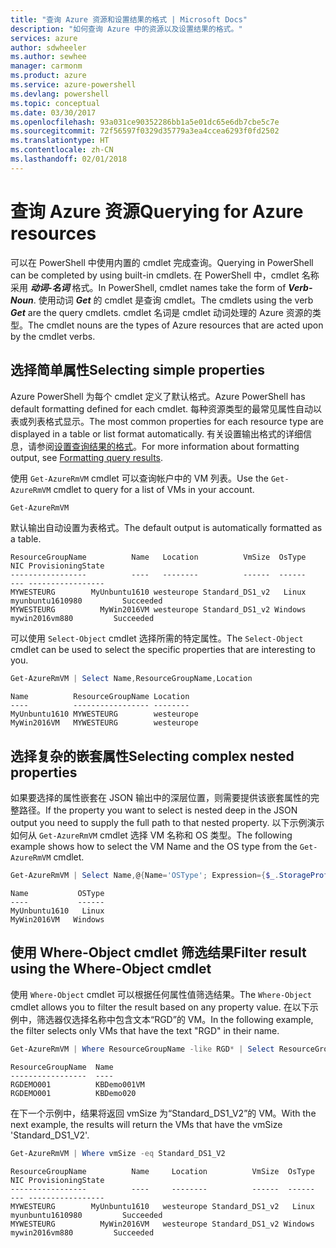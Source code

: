 ```yaml
---
title: "查询 Azure 资源和设置结果的格式 | Microsoft Docs"
description: "如何查询 Azure 中的资源以及设置结果的格式。"
services: azure
author: sdwheeler
ms.author: sewhee
manager: carmonm
ms.product: azure
ms.service: azure-powershell
ms.devlang: powershell
ms.topic: conceptual
ms.date: 03/30/2017
ms.openlocfilehash: 93a031ce90352286bb1a5e01dc65e6db7cbe5c7e
ms.sourcegitcommit: 72f56597f0329d35779a3ea4ccea6293f0fd2502
ms.translationtype: HT
ms.contentlocale: zh-CN
ms.lasthandoff: 02/01/2018
---
```

# <a name="querying-for-azure-resources"></a><span data-ttu-id="d1cc9-103">查询 Azure 资源</span><span class="sxs-lookup"><span data-stu-id="d1cc9-103">Querying for Azure resources</span></span>

<span data-ttu-id="d1cc9-104">可以在 PowerShell 中使用内置的 cmdlet 完成查询。</span><span class="sxs-lookup"><span data-stu-id="d1cc9-104">Querying in PowerShell can be completed by using built-in cmdlets.</span></span> <span data-ttu-id="d1cc9-105">在 PowerShell 中，cmdlet 名称采用 **_动词-名词_** 格式。</span><span class="sxs-lookup"><span data-stu-id="d1cc9-105">In PowerShell, cmdlet names take the form of **_Verb-Noun_**.</span></span> <span data-ttu-id="d1cc9-106">使用动词 **_Get_** 的 cmdlet 是查询 cmdlet。</span><span class="sxs-lookup"><span data-stu-id="d1cc9-106">The cmdlets using the verb **_Get_** are the query cmdlets.</span></span> <span data-ttu-id="d1cc9-107">cmdlet 名词是 cmdlet 动词处理的 Azure 资源的类型。</span><span class="sxs-lookup"><span data-stu-id="d1cc9-107">The cmdlet nouns are the types of Azure resources that are acted upon by the cmdlet verbs.</span></span>


## <a name="selecting-simple-properties"></a><span data-ttu-id="d1cc9-108">选择简单属性</span><span class="sxs-lookup"><span data-stu-id="d1cc9-108">Selecting simple properties</span></span>

<span data-ttu-id="d1cc9-109">Azure PowerShell 为每个 cmdlet 定义了默认格式。</span><span class="sxs-lookup"><span data-stu-id="d1cc9-109">Azure PowerShell has default formatting defined for each cmdlet.</span></span> <span data-ttu-id="d1cc9-110">每种资源类型的最常见属性自动以表或列表格式显示。</span><span class="sxs-lookup"><span data-stu-id="d1cc9-110">The most common properties for each resource type are displayed in a table or list format automatically.</span></span> <span data-ttu-id="d1cc9-111">有关设置输出格式的详细信息，请参阅[设置查询结果的格式](formatting-output.md)。</span><span class="sxs-lookup"><span data-stu-id="d1cc9-111">For more information about formatting output, see [Formatting query results](formatting-output.md).</span></span>

<span data-ttu-id="d1cc9-112">使用 `Get-AzureRmVM` cmdlet 可以查询帐户中的 VM 列表。</span><span class="sxs-lookup"><span data-stu-id="d1cc9-112">Use the `Get-AzureRmVM` cmdlet to query for a list of VMs in your account.</span></span>

```powershell
Get-AzureRmVM
```

<span data-ttu-id="d1cc9-113">默认输出自动设置为表格式。</span><span class="sxs-lookup"><span data-stu-id="d1cc9-113">The default output is automatically formatted as a table.</span></span>

```
ResourceGroupName          Name   Location          VmSize  OsType              NIC ProvisioningState
-----------------          ----   --------          ------  ------              --- -----------------
MYWESTEURG        MyUnbuntu1610 westeurope Standard_DS1_v2   Linux myunbuntu1610980         Succeeded
MYWESTEURG          MyWin2016VM westeurope Standard_DS1_v2 Windows   mywin2016vm880         Succeeded
```

<span data-ttu-id="d1cc9-114">可以使用 `Select-Object` cmdlet 选择所需的特定属性。</span><span class="sxs-lookup"><span data-stu-id="d1cc9-114">The `Select-Object` cmdlet can be used to select the specific properties that are interesting to you.</span></span>

```powershell
Get-AzureRmVM | Select Name,ResourceGroupName,Location
```

```
Name          ResourceGroupName Location
----          ----------------- --------
MyUnbuntu1610 MYWESTEURG        westeurope
MyWin2016VM   MYWESTEURG        westeurope
```

## <a name="selecting-complex-nested-properties"></a><span data-ttu-id="d1cc9-115">选择复杂的嵌套属性</span><span class="sxs-lookup"><span data-stu-id="d1cc9-115">Selecting complex nested properties</span></span>

<span data-ttu-id="d1cc9-116">如果要选择的属性嵌套在 JSON 输出中的深层位置，则需要提供该嵌套属性的完整路径。</span><span class="sxs-lookup"><span data-stu-id="d1cc9-116">If the property you want to select is nested deep in the JSON output you need to supply the full path to that nested property.</span></span> <span data-ttu-id="d1cc9-117">以下示例演示如何从 `Get-AzureRmVM` cmdlet 选择 VM 名称和 OS 类型。</span><span class="sxs-lookup"><span data-stu-id="d1cc9-117">The following example shows how to select the VM Name and the OS type from the `Get-AzureRmVM` cmdlet.</span></span>

```powershell
Get-AzureRmVM | Select Name,@{Name='OSType'; Expression={$_.StorageProfile.OSDisk.OSType}}
```

```
Name           OSType
----           ------
MyUnbuntu1610   Linux
MyWin2016VM   Windows
```

## <a name="filter-result-using-the-where-object-cmdlet"></a><span data-ttu-id="d1cc9-118">使用 Where-Object cmdlet 筛选结果</span><span class="sxs-lookup"><span data-stu-id="d1cc9-118">Filter result using the Where-Object cmdlet</span></span>

<span data-ttu-id="d1cc9-119">使用 `Where-Object` cmdlet 可以根据任何属性值筛选结果。</span><span class="sxs-lookup"><span data-stu-id="d1cc9-119">The `Where-Object` cmdlet allows you to filter the result based on any property value.</span></span> <span data-ttu-id="d1cc9-120">在以下示例中，筛选器仅选择名称中包含文本“RGD”的 VM。</span><span class="sxs-lookup"><span data-stu-id="d1cc9-120">In the following example, the filter selects only VMs that have the text "RGD" in their name.</span></span>

```powershell
Get-AzureRmVM | Where ResourceGroupName -like RGD* | Select ResourceGroupName,Name
```

```
ResourceGroupName  Name
-----------------  ----
RGDEMO001          KBDemo001VM
RGDEMO001          KBDemo020
```

<span data-ttu-id="d1cc9-121">在下一个示例中，结果将返回 vmSize 为“Standard_DS1_V2”的 VM。</span><span class="sxs-lookup"><span data-stu-id="d1cc9-121">With the next example, the results will return the VMs that have the vmSize 'Standard_DS1_V2'.</span></span>

```powershell
Get-AzureRmVM | Where vmSize -eq Standard_DS1_V2
```

```
ResourceGroupName          Name     Location          VmSize  OsType              NIC ProvisioningState
-----------------          ----     --------          ------  ------              --- -----------------
MYWESTEURG        MyUnbuntu1610   westeurope Standard_DS1_v2   Linux myunbuntu1610980         Succeeded
MYWESTEURG          MyWin2016VM   westeurope Standard_DS1_v2 Windows   mywin2016vm880         Succeeded
```
